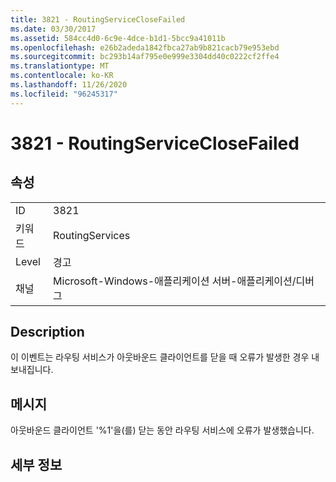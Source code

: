 ```yaml
---
title: 3821 - RoutingServiceCloseFailed
ms.date: 03/30/2017
ms.assetid: 584cc4d0-6c9e-4dce-b1d1-5bcc9a41011b
ms.openlocfilehash: e26b2adeda1842fbca27ab9b821cacb79e953ebd
ms.sourcegitcommit: bc293b14af795e0e999e3304dd40c0222cf2ffe4
ms.translationtype: MT
ms.contentlocale: ko-KR
ms.lasthandoff: 11/26/2020
ms.locfileid: "96245317"
---
```

# <a name="3821---routingserviceclosefailed"></a>3821 - RoutingServiceCloseFailed

## <a name="properties"></a>속성  
  
|||  
|-|-|  
|ID|3821|  
|키워드|RoutingServices|  
|Level|경고|  
|채널|Microsoft-Windows-애플리케이션 서버-애플리케이션/디버그|  
  
## <a name="description"></a>Description  

 이 이벤트는 라우팅 서비스가 아웃바운드 클라이언트를 닫을 때 오류가 발생한 경우 내보내집니다.  
  
## <a name="message"></a>메시지  

 아웃바운드 클라이언트 '%1'을(를) 닫는 동안 라우팅 서비스에 오류가 발생했습니다.  
  
## <a name="details"></a>세부 정보
